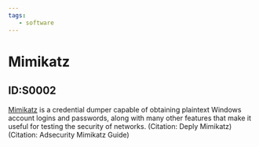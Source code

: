 ```yaml
---
tags:
   - software
---
```

# Mimikatz
## ID:S0002
[Mimikatz](/mitre/software/S0002) is a credential dumper capable of obtaining plaintext Windows account logins and passwords, along with many other features that make it useful for testing the security of networks. (Citation: Deply Mimikatz) (Citation: Adsecurity Mimikatz Guide)
